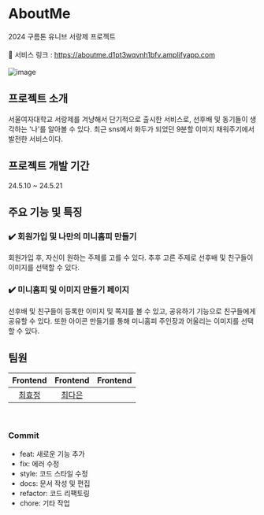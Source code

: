 # AboutMe
2024 구름톤 유니브 서랑제 프로젝트
<br/>
<br/>
🔗 서비스 링크 : https://aboutme.d1pt3wqvnh1bfv.amplifyapp.com
<br/>
<br/>
![image](https://github.com/Sohyunnnn/2024_SEORANGJE_ABOUTME_FE/assets/108279922/dddd8a1f-6105-46aa-841e-da25ba9362db)


## 프로젝트 소개
서울여자대학교 서랑제를 겨냥해서 단기적으로 출시한 서비스로, 선후배 및 동기들이 생각하는 '나'를 알아볼 수 있다.
최근 sns에서 화두가 되었던 9분할 이미지 채워주기에서 발전한 서비스이다.
<br/>

## 프로젝트 개발 기간<br/>
24.5.10 ~ 24.5.21
<br/>

## 주요 기능 및 특징 <br/>
### ✔️ 회원가입 및 나만의 미니홈피 만들기
회원가입 후, 자신이 원하는 주제를 고를 수 있다. 추후 고른 주제로 선후배 및 친구들이 이미지를 선택할 수 있다.
### ✔️ 미니홈피 및 이미지 만들기 페이지
선후배 및 친구들이 등록한 이미지 및 쪽지를 볼 수 있고, 공유하기 기능으로 친구들에게 공유할 수 있다. 또한 아이콘 만들기를 통해 미니홈피 주인장과 어울리는 이미지를 선택할 수 있다.
<br/>

## 팀원
| Frontend | Frontend | Frontend |
| :-----: | :-----: | :------: |
|[최효정](https://github.com/hyojeongchoi)|[최다은](https://github.com/yyyujinnn)|
<br/>

### Commit
- feat: 새로운 기능 추가
- fix: 에러 수정
- style: 코드 스타일 수정
- docs: 문서 작성 및 편집
- refactor: 코드 리팩토링
- chore:  기타 작업



